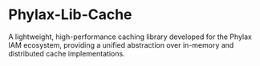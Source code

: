 # Phylax-Lib-Cache
A lightweight, high-performance caching library developed for the Phylax IAM ecosystem, providing a unified abstraction over in-memory and distributed cache implementations.
